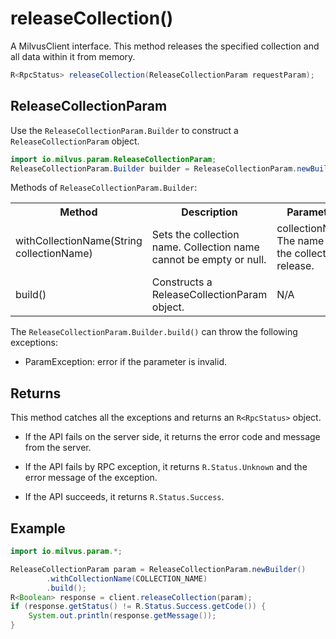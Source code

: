 # releaseCollection()

A MilvusClient interface. This method releases the specified collection and all data within it from memory.

```java
R<RpcStatus> releaseCollection(ReleaseCollectionParam requestParam);
```

## ReleaseCollectionParam

Use the `ReleaseCollectionParam.Builder` to construct a `ReleaseCollectionParam` object.

```java
import io.milvus.param.ReleaseCollectionParam;
ReleaseCollectionParam.Builder builder = ReleaseCollectionParam.newBuilder();
```

Methods of `ReleaseCollectionParam.Builder`:

<table>
    <tr>
        <th>Method</th>
        <th>Description</th>
        <th>Parameters</th>
    </tr>
    <tr>
        <td>withCollectionName(String collectionName)</td>
        <td>Sets the collection name. Collection name cannot be empty or null.</td>
        <td>collectionName: The name of the collection to release.</td>
    </tr>
    <tr>
        <td>build()</td>
        <td>Constructs a ReleaseCollectionParam object.</td>
        <td>N/A</td>
    </tr>
</table>

The `ReleaseCollectionParam.Builder.build()` can throw the following exceptions:

- ParamException: error if the parameter is invalid.

## Returns

This method catches all the exceptions and returns an `R<RpcStatus>` object.

- If the API fails on the server side, it returns the error code and message from the server.

- If the API fails by RPC exception, it returns `R.Status.Unknown` and the error message of the exception.

- If the API succeeds, it returns `R.Status.Success`.

## Example

```java
import io.milvus.param.*;

ReleaseCollectionParam param = ReleaseCollectionParam.newBuilder()
        .withCollectionName(COLLECTION_NAME)
        .build();
R<Boolean> response = client.releaseCollection(param);
if (response.getStatus() != R.Status.Success.getCode()) {
    System.out.println(response.getMessage());
}
```
